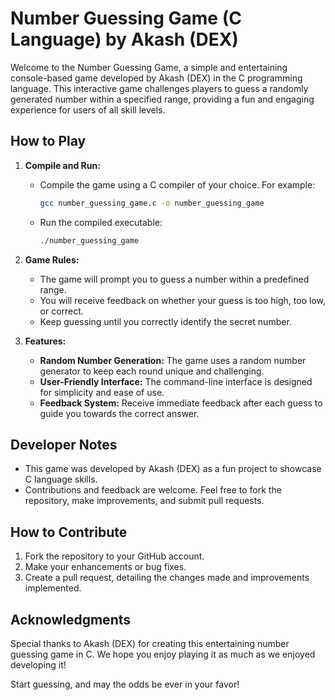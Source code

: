 # Number Guessing Game (C Language) by Akash (DEX)

<!-- <img src="code/image.png" alt="Game screenshot" style = "width: 100%">
<br>
<br> -->

Welcome to the Number Guessing Game, a simple and entertaining console-based game developed by Akash (DEX) in the C programming language. This interactive game challenges players to guess a randomly generated number within a specified range, providing a fun and engaging experience for users of all skill levels.

## How to Play

1. **Compile and Run:**
   - Compile the game using a C compiler of your choice. For example:
     ```bash
     gcc number_guessing_game.c -o number_guessing_game
     ```
   - Run the compiled executable:
     ```bash
     ./number_guessing_game
     ```

2. **Game Rules:**
   - The game will prompt you to guess a number within a predefined range.
   - You will receive feedback on whether your guess is too high, too low, or correct.
   - Keep guessing until you correctly identify the secret number.

3. **Features:**
   - **Random Number Generation:** The game uses a random number generator to keep each round unique and challenging.
   - **User-Friendly Interface:** The command-line interface is designed for simplicity and ease of use.
   - **Feedback System:** Receive immediate feedback after each guess to guide you towards the correct answer.

## Developer Notes

- This game was developed by Akash (DEX) as a fun project to showcase C language skills.
- Contributions and feedback are welcome. Feel free to fork the repository, make improvements, and submit pull requests.

## How to Contribute

1. Fork the repository to your GitHub account.
2. Make your enhancements or bug fixes.
3. Create a pull request, detailing the changes made and improvements implemented.

## Acknowledgments

Special thanks to Akash (DEX) for creating this entertaining number guessing game in C. We hope you enjoy playing it as much as we enjoyed developing it!

Start guessing, and may the odds be ever in your favor!
